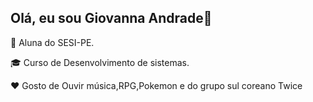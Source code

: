 ## Olá, eu sou Giovanna Andrade👋


🔭 Aluna do SESI-PE.

🎓 Curso de Desenvolvimento de sistemas.

❤ Gosto de Ouvir música,RPG,Pokemon e do grupo sul coreano Twice



